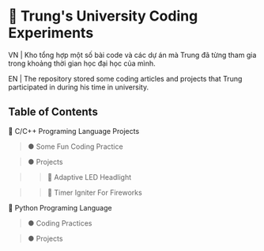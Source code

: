 # 🏫 Trung's University Coding Experiments

VN | Kho tổng hợp một số bài code và các dự án mà Trung đã từng tham gia trong khoảng thời gian học đại học của mình.

EN | The repository stored some coding articles and projects that Trung participated in during his time in university.

## Table of Contents
🌊 C/C++ Programing Language Projects

> ● Some Fun Coding Practice

> ● Projects

>> 🔦 Adaptive LED Headlight

>> 🧨 Timer Igniter For Fireworks

🐍 Python Programing Language

> ● Coding Practices

> ● Projects